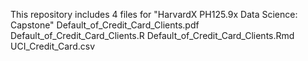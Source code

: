 This repository includes 4 files for "HarvardX PH125.9x Data Science: Capstone"
 Default_of_Credit_Card_Clients.pdf
 Default_of_Credit_Card_Clients.R
 Default_of_Credit_Card_Clients.Rmd
 UCI_Credit_Card.csv
